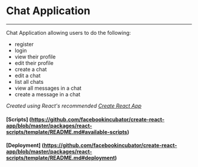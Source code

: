 # Chat Application
 ---

 Chat Application allowing users to do the following:

 * register
 * login
 * view their profile
 * edit their profile
 * create a chat
 * edit a chat
 * list all chats
 * view all messages in a chat
 * create a message in a chat

*Created using React's recommended [Create React App](https://github.com/facebookincubator/create-react-app)*

#### [Scripts] (https://github.com/facebookincubator/create-react-app/blob/master/packages/react-scripts/template/README.md#available-scripts)

#### [Deployment] (https://github.com/facebookincubator/create-react-app/blob/master/packages/react-scripts/template/README.md#deployment)
